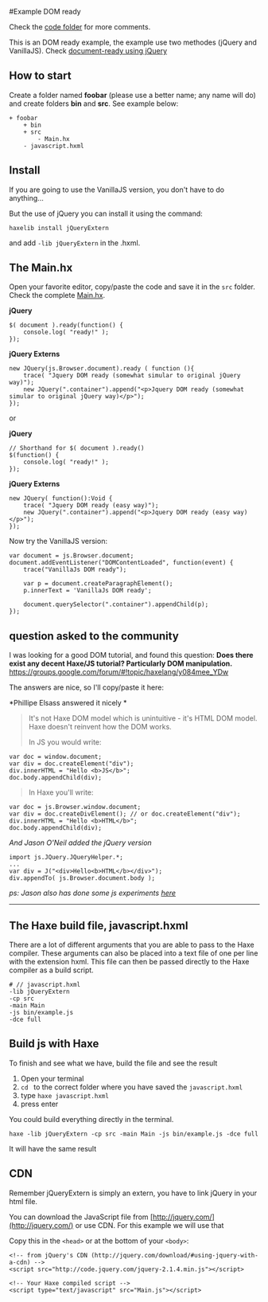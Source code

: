 #Example DOM ready

Check the [code folder](https://github.com/MatthijsKamstra/haxejs/tree/master/02dom/code) for more comments.

This is an DOM ready example, the example use two methodes (jQuery and VanillaJS).
Check [document-ready using jQuery](https://learn.jquery.com/using-jquery-core/document-ready/)

## How to start

Create a folder named **foobar** (please use a better name; any name will do) and create folders **bin** and **src**.
See example below:

```
+ foobar
	+ bin
	+ src
		- Main.hx
	- javascript.hxml
```

## Install

If you are going to use the VanillaJS version, you don't have to do anything...

But the use of jQuery you can install it using the command:

	haxelib install jQueryExtern

and add `-lib jQueryExtern` in the .hxml.



## The Main.hx

Open your favorite editor, copy/paste the code and save it in the `src` folder. 
Check the complete [Main.hx](https://github.com/MatthijsKamstra/haxejs/tree/master/02dom/code/src/Main.hx).


**jQuery**

```
$( document ).ready(function() {
    console.log( "ready!" );
});
```

**jQuery Externs**

```
new JQuery(js.Browser.document).ready ( function (){
	trace( "Jquery DOM ready (somewhat simular to original jQuery way)");
	new JQuery(".container").append("<p>Jquery DOM ready (somewhat simular to original jQuery way)</p>");
});
```
or

**jQuery**

```
// Shorthand for $( document ).ready()
$(function() {
    console.log( "ready!" );
});
```


**jQuery Externs**

```
new JQuery( function():Void { 
	trace( "Jquery DOM ready (easy way)");
	new JQuery(".container").append("<p>Jquery DOM ready (easy way)</p>");
});
```

Now try the VanillaJS version:
	
```
var document = js.Browser.document;
document.addEventListener("DOMContentLoaded", function(event) { 
	trace("VanillaJs DOM ready");
	
	var p = document.createParagraphElement();
	p.innerText = 'VanillaJs DOM ready';

	document.querySelector(".container").appendChild(p);
});
```


## question asked to the community

I was looking for a good DOM tutorial, and found this question:
**Does there exist any decent Haxe/JS tutorial? Particularly DOM manipulation.**
<https://groups.google.com/forum/#!topic/haxelang/y084mee_YDw>

The answers are nice, so I'll copy/paste it here:

*Phillipe Elsass answered it nicely *

>It's not Haxe DOM model which is unintuitive - it's HTML DOM model. 
>Haxe doesn't reinvent how the DOM works.
>
>In JS you would write:
>
```
var doc = window.document;
var div = doc.createElement("div");
div.innerHTML = "Hello <b>JS</b>";
doc.body.appendChild(div);
```
>In Haxe you'll write:  
>
```
var doc = js.Browser.window.document;
var div = doc.createDivElement(); // or doc.createElement("div");
div.innerHTML = "Hello <b>HTML</b>";
doc.body.appendChild(div);
```

*And Jason O'Neil added the jQuery version*
>
```
import js.JQuery.JQueryHelper.*;
...
var div = J("<div>Hello<b>HTML</b></div>");
div.appendTo( js.Browser.document.body );
```


_ps: Jason also has done some js experiments [here](https://github.com/Justinfront/divtastic3)_


----


## The Haxe build file, javascript.hxml

There are a lot of different arguments that you are able to pass to the Haxe compiler.
These arguments can also be placed into a text file of one per line with the extension hxml. This file can then be passed directly to the Haxe compiler as a build script.

```
# // javascript.hxml
-lib jQueryExtern
-cp src
-main Main
-js bin/example.js
-dce full
```


## Build js with Haxe

To finish and see what we have, build the file and see the result

1. Open your terminal
2. `cd ` to the correct folder where you have saved the `javascript.hxml` 
3. type `haxe javascript.hxml`
4. press enter


You could build everything directly in the terminal.

```
haxe -lib jQueryExtern -cp src -main Main -js bin/example.js -dce full
```

It will have the same result





## CDN

Remember jQueryExtern is simply an extern, you have to link jQuery in your html file.

You can download the JavaScript file from [http://jquery.com/](http://jquery.com/) or use CDN.
For this example we will use that


Copy this in the `<head>` or at the bottom of your `<body>`:

```
<!-- from jQuery's CDN (http://jquery.com/download/#using-jquery-with-a-cdn) -->
<script src="http://code.jquery.com/jquery-2.1.4.min.js"></script>

<!-- Your Haxe compiled script -->
<script type="text/javascript" src="Main.js"></script>
```